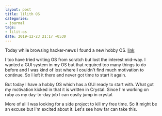 ```yaml
---
layout: post
title: lilith OS
categories:
- journal
tags:
- lilit-os
date: 2019-12-23 21:17 +0530
---
```

Today while browsing hacker-news I found a new hobby OS. [link](https://news.ycombinator.com/item?id=21860713)


I too have tried writing OS from scratch but lost the interest mid-way. I wanted a GUI system in my OS but that required too many things to do before and I was kind of lost where I couldn't find much motivation to continue. So I left it there and never got time to start it again.

But today I have a hobby OS which has a GUI ready to start with. What got my motivation kicked in that it is written in Crystal. Since I'm working on ruby as my day-to-day job I can easily jump in crystal.

More of all I was looking for a side project to kill my free time.  So It might be an excuse but I'm excited about it. Let's see how far can take this.
<!--more-->